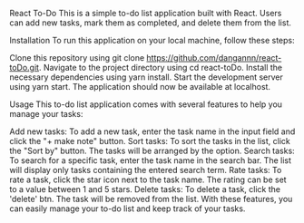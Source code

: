 React To-Do
This is a simple to-do list application built with React. Users can add new tasks, mark them as completed, and delete them from the list.

Installation
To run this application on your local machine, follow these steps:

Clone this repository using git clone https://github.com/dangannn/react-toDo.git.
Navigate to the project directory using cd react-toDo.
Install the necessary dependencies using yarn install.
Start the development server using yarn start.
The application should now be available at localhost.

Usage
This to-do list application comes with several features to help you manage your tasks:

Add new tasks: To add a new task, enter the task name in the input field and click the "+ make note" button.
Sort tasks: To sort the tasks in the list, click the "Sort by" button. The tasks will be arranged by the option.
Search tasks: To search for a specific task, enter the task name in the search bar. The list will display only tasks containing the entered search term.
Rate tasks: To rate a task, click the star icon next to the task name. The rating can be set to a value between 1 and 5 stars.
Delete tasks: To delete a task, click the 'delete' btn. The task will be removed from the list.
With these features, you can easily manage your to-do list and keep track of your tasks.
